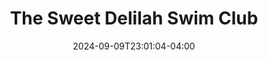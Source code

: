 ---
title: The Sweet Delilah Swim Club
Theatre: Amelia Community Theatre
Venue: ACT Main Stage
Season: 44
date: 2024-09-09T23:01:04-04:00
opening_date: 2025-08-08
closing_date: 2025-08-23
showtimes:
  - 2025-08-08 19:30:00
  - 2025-08-09 19:30:00
  - 2025-08-10 14:00:00
  - 2025-08-14 19:30:00
  - 2025-08-15 19:30:00
  - 2025-08-16 19:30:00
  - 2025-08-17 14:00:00
  - 2025-08-21 19:30:00
  - 2025-08-22 19:30:00
  - 2025-08-23 14:00:00
featured_image: 2025-The-Sweet-Delilah-Swim-Club.webp
featured_image_alt: 
featured_image_caption: 
featured_image_attr: 
featured_image_attr_link: 
program: 2025-The-Sweet-Delilah-Swim-Club.pdf
Website: 
Tickets: https://app.arts-people.com/index.php?actions=22&p=1
show_details: 
cast:
  - Sheree Hollinger: Jen DeGroff
  - Dinah Grayson: Starr Duvall
  - Lexie Richards: Jennifer Jaress
  - Jeri Neal McFeeley: Jayme Taylor
  - Vernadette Simms: Martha McDowell
crew:
  - Director: Joseph Stearman
  - Director Mentor: Linda McClane
  - Technical Director: Brett Burnette
  - Set Design: Jim Tipton
  - Stage Manager: Nicole Perrella
  - Assistant Stage Manager: Jason Taylor
  - Costume Chief: Missy Tremblay
  - Costume Crew:
      - Vicki Gibson
      - Peggy Strickland
      - Isabelle Bournigault
  - Stage & Props Crew:
      - Peggy Strickland
      - Barbara Grass
      - Megan Davis
      - Rob Davis
      - Terri Witkosky
  - Set Dressing, Props and Wigs: Allen Morton
  - Board Operator: Scott Bobeck
  - Set Construction:
      - Jamie Morrill
      - Gary Broom
      - Steve Powers
      - Gary Brunt
      - Wayne Tamme
      - Dean Koepp
      - Jason Taylor
      - Jayme Taylor
      - Bill Bowler
  - Painting Crew:
      - Anne Foos
      - Jayne Jeney
      - Peggy Strickland
      - Missy Tremblay
      - Terri Witkosky
  - Production Support:
      - Joe Zaccaro
      - Elizabeth Sawyer
  - Board Liaison: Nicole Perrella
  - Special Thanks: Brandily Olyphant
---